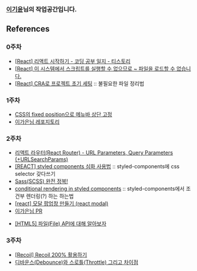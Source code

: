 ### [이기윤](https://github.com/bubbletea03)님의 작업공간입니다.

## References

### 0주차
- [[React] 리액트 시작하기 - 코딩 공부 일지 - 티스토리](https://cocoon1787.tistory.com/771)
- [[React] 이 시스템에서 스크립트를 실행할 수 없으므로 ~ 파일을 로드할 수 없습니다.](https://joonpyo-hong.tistory.com/entry/React-%EC%9D%B4-%EC%8B%9C%EC%8A%A4%ED%85%9C%EC%97%90%EC%84%9C-%EC%8A%A4%ED%81%AC%EB%A6%BD%ED%8A%B8%EB%A5%BC-%EC%8B%A4%ED%96%89%ED%95%A0-%EC%88%98-%EC%97%86%EC%9C%BC%EB%AF%80%EB%A1%9C-%ED%8C%8C%EC%9D%BC%EC%9D%84-%EB%A1%9C%EB%93%9C%ED%95%A0-%EC%88%98-%EC%97%86%EC%8A%B5%EB%8B%88%EB%8B%A4)
- [[React] CRA로 프로젝트 초기 세팅](https://rrecoder.tistory.com/110)
  :: 불필요한 파일 정리법

### 1주차
- [CSS의 fixed position으로 메뉴바 상단 고정](https://www.daleseo.com/css-position-fixed-navigation/)
- [이가은님 레포지토리](https://github.com/gaeunnlee/react-study-carrot-market/tree/gaeunnlee_week_1/react_project/src)

### 2주차
- [리액트 라우터(React Router) - URL Parameters, Query Parameters (+URLSearchParams)](https://velog.io/@wiostz98kr/TIL51-l-React-Router-3%ED%83%84)
- [[REACT] styled components 심화 사용법](https://sso-feeling.tistory.com/576)
  :: styled-components에 css selector 갖다쓰기
- [Sass(SCSS) 완전 정복!](https://heropy.blog/2018/01/31/sass/)
- [conditional rendering in styled components](https://stackoverflow.com/questions/48502647/conditional-rendering-in-styled-components)
  :: styled-components에서 조건부 렌더링(?) 하는 하는법
- [[react] 모달 팝업창 만들기 (react modal)](http://localhost:3000/writing)
- [이가은님 PR](https://github.dev/DKU-D-Coding/react-study-carrot-market/pull/11)

+ [[HTML5] 파일(File) API에 대해 알아보자](https://m.blog.naver.com/PostView.naver?isHttpsRedirect=true&blogId=horajjan&logNo=220463053828)

### 3주차
- [[Recoil] Recoil 200% 활용하기](https://velog.io/@juno7803/Recoil-Recoil-200-%ED%99%9C%EC%9A%A9%ED%95%98%EA%B8%B0)
- [디바운스(Debounce)와 스로틀(Throttle) 그리고 차이점](https://webclub.tistory.com/607)
